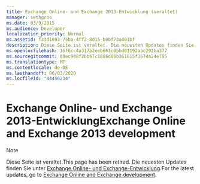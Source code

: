 ```yaml
---
title: Exchange Online- und Exchange 2013-Entwicklung (veraltet)
manager: sethgros
ms.date: 03/9/2015
ms.audience: Developer
localization_priority: Normal
ms.assetid: f33d1093-75ba-4ff2-8d15-b0bf73a401bf
description: Diese Seite ist veraltet. Die neuesten Updates finden Sie im Thema der Exchange Online- und Exchange-Entwicklung.
ms.openlocfilehash: 16f6cc4a317b2eeb661c0bbd81192aac292ba377
ms.sourcegitcommit: 88ec988f2bb67c1866d06b361615f3674a24e795
ms.translationtype: MT
ms.contentlocale: de-DE
ms.lasthandoff: 06/03/2020
ms.locfileid: "44456234"
---
```

# <a name="exchange-online-and-exchange-2013-development"></a><span data-ttu-id="5ad55-104">Exchange Online- und Exchange 2013-Entwicklung</span><span class="sxs-lookup"><span data-stu-id="5ad55-104">Exchange Online and Exchange 2013 development</span></span>

> [!NOTE] 
> <span data-ttu-id="5ad55-105">Diese Seite ist veraltet.</span><span class="sxs-lookup"><span data-stu-id="5ad55-105">This page has been retired.</span></span> <span data-ttu-id="5ad55-106">Die neuesten Updates finden Sie unter [Exchange Online- und Exchange-Entwicklung](exchange-server-development.md).</span><span class="sxs-lookup"><span data-stu-id="5ad55-106">For the latest updates, go to [Exchange Online and Exchange development](exchange-server-development.md).</span></span>

